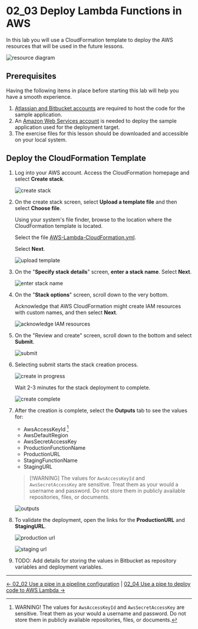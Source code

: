# 02_03 Deploy Lambda Functions in AWS

In this lab you will use a CloudFormation template to deploy the AWS resources that will be used in the future lessons.

![resource diagram](./images/00-resource-diagram.png)

## Prerequisites

Having the following items in place before starting this lab will help you have a smooth experience.

1. [Atlassian and Bitbucket accounts](https://bitbucket.org/product) are required to host the code for the sample application.
1. An [Amazon Web Services account](https://aws.amazon.com/free/) is needed to deploy the sample application used for the deployment target.
1. The exercise files for this lesson should be downloaded and accessible on your local system.

## Deploy the CloudFormation Template

1. Log into your AWS account.  Access the CloudFormation homepage and select **Create stack**.

    ![create stack](./images/01-create-stack.png)

1. On the create stack screen, select **Upload a template file** and then  select **Choose file**.

    Using your system's file finder, browse to the location where the CloudFormation template is located.

    Select the file [AWS-Lambda-CloudFormation.yml](./AWS-Lambda-CloudFormation.yml).

    Select **Next**.

    ![upload template](./images/02-upload-template.png)

1. On the "**Specify stack details**" screen, **enter a stack name**.  Select **Next**.

    ![enter stack name](./images/03-enter-stack-name.png)

1. On the "**Stack options**" screen, scroll down to the very bottom.

    Acknowledge that AWS CloudFormation might create IAM resources with custom names, and then select **Next**.

    ![acknowledge IAM resources](./images/04-acknowledge-iam-resources.png)

1. On the "Review and create" screen, scroll down to the bottom and select **Submit**.

    ![submit](./images/05-submit.png)

1. Selecting submit starts the stack creation process.

    ![create in progress](./images/06-create-in-progress.png)

    Wait 2-3 minutes for the stack deployment to complete.

    ![create complete](./images/07-create-complete.png)

1. After the creation is complete, select the **Outputs** tab to see the values for:

    - AwsAccessKeyId [^1]
    - AwsDefaultRegion
    - AwsSecretAccessKey
    - ProductionFunctionName
    - ProductionURL
    - StagingFunctionName
    - StagingURL

    > [!WARNING] The values for `AwsAccessKeyId` and `AwsSecretAccessKey` are sensitive.  Treat them as your would a username and password.  Do not store them in publicly available repositories, files, or documents.

    ![outputs](./images/08-outputs.png)

1. To validate the deployment, open the links for the **ProductionURL** and **StagingURL**.

    ![production url](./images/09-production-url.png)

    ![staging url](./images/10-staging-url.png)

1. TODO: Add details for storing the values in Bitbucket as repository variables and deployment variables.

[^1]: WARNING! The values for `AwsAccessKeyId` and `AwsSecretAccessKey` are sensitive.  Treat them as your would a username and password.  Do not store them in publicly available repositories, files, or documents.

<!-- FooterStart -->
---
[← 02_02 Use a pipe in a pipeline configuration](../02_02_use_a_pipe_in_a_pipeline_configuration/README.md) | [02_04 Use a pipe to deploy code to AWS Lambda →](../02_04_use_a_pipe_to_deploy_code_to_aws_lambda/README.md)
<!-- FooterEnd -->
